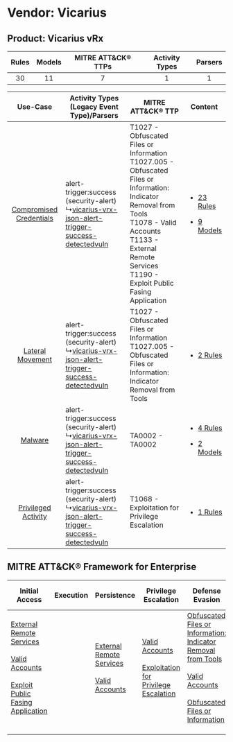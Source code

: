 Vendor: Vicarius
================
Product: Vicarius vRx
---------------------
| Rules | Models | MITRE ATT&CK® TTPs | Activity Types | Parsers |
|:-----:|:------:|:------------------:|:--------------:|:-------:|
|  30   |   11   |         7          |       1        |    1    |

|    Use-Case    | Activity Types (Legacy Event Type)/Parsers    | MITRE ATT&CK® TTP    | Content    |
|:----:| ---- | ---- | ---- |
| [Compromised Credentials](../../../UseCases/uc_compromised_credentials.md) |  alert-trigger:success (security-alert)<br> ↳[vicarius-vrx-json-alert-trigger-success-detectedvuln](Ps/pC_vicariusvrxjsonalerttriggersuccessdetectedvuln.md)<br> | T1027 - Obfuscated Files or Information<br>T1027.005 - Obfuscated Files or Information: Indicator Removal from Tools<br>T1078 - Valid Accounts<br>T1133 - External Remote Services<br>T1190 - Exploit Public Fasing Application<br> | [<ul><li>23 Rules</li></ul><ul><li>9 Models</li></ul>](RM/r_m_vicarius_vicarius_vrx_Compromised_Credentials.md) |
|        [Lateral Movement](../../../UseCases/uc_lateral_movement.md)        |  alert-trigger:success (security-alert)<br> ↳[vicarius-vrx-json-alert-trigger-success-detectedvuln](Ps/pC_vicariusvrxjsonalerttriggersuccessdetectedvuln.md)<br> | T1027 - Obfuscated Files or Information<br>T1027.005 - Obfuscated Files or Information: Indicator Removal from Tools<br>    | [<ul><li>2 Rules</li></ul>](RM/r_m_vicarius_vicarius_vrx_Lateral_Movement.md)    |
|    [Malware](../../../UseCases/uc_malware.md)    |  alert-trigger:success (security-alert)<br> ↳[vicarius-vrx-json-alert-trigger-success-detectedvuln](Ps/pC_vicariusvrxjsonalerttriggersuccessdetectedvuln.md)<br> | TA0002 - TA0002<br>    | [<ul><li>4 Rules</li></ul><ul><li>2 Models</li></ul>](RM/r_m_vicarius_vicarius_vrx_Malware.md)    |
|     [Privileged Activity](../../../UseCases/uc_privileged_activity.md)     |  alert-trigger:success (security-alert)<br> ↳[vicarius-vrx-json-alert-trigger-success-detectedvuln](Ps/pC_vicariusvrxjsonalerttriggersuccessdetectedvuln.md)<br> | T1068 - Exploitation for Privilege Escalation<br>    | [<ul><li>1 Rules</li></ul>](RM/r_m_vicarius_vicarius_vrx_Privileged_Activity.md)    |

MITRE ATT&CK® Framework for Enterprise
--------------------------------------
| Initial Access                                                                                                                                                                                                                         | Execution | Persistence                                                                                                                                      | Privilege Escalation                                                                                                                                          | Defense Evasion                                                                                                                                                                                                                                                               | Credential Access | Discovery | Lateral Movement | Collection | Command and Control | Exfiltration | Impact |
| -------------------------------------------------------------------------------------------------------------------------------------------------------------------------------------------------------------------------------------- | --------- | ------------------------------------------------------------------------------------------------------------------------------------------------ | ------------------------------------------------------------------------------------------------------------------------------------------------------------- | ----------------------------------------------------------------------------------------------------------------------------------------------------------------------------------------------------------------------------------------------------------------------------- | ----------------- | --------- | ---------------- | ---------- | ------------------- | ------------ | ------ |
| [External Remote Services](https://attack.mitre.org/techniques/T1133)<br><br>[Valid Accounts](https://attack.mitre.org/techniques/T1078)<br><br>[Exploit Public Fasing Application](https://attack.mitre.org/techniques/T1190)<br><br> |           | [External Remote Services](https://attack.mitre.org/techniques/T1133)<br><br>[Valid Accounts](https://attack.mitre.org/techniques/T1078)<br><br> | [Valid Accounts](https://attack.mitre.org/techniques/T1078)<br><br>[Exploitation for Privilege Escalation](https://attack.mitre.org/techniques/T1068)<br><br> | [Obfuscated Files or Information: Indicator Removal from Tools](https://attack.mitre.org/techniques/T1027/005)<br><br>[Valid Accounts](https://attack.mitre.org/techniques/T1078)<br><br>[Obfuscated Files or Information](https://attack.mitre.org/techniques/T1027)<br><br> |                   |           |                  |            |                     |              |        |